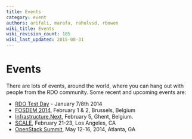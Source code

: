 ```yaml
---
title: Events
category: event
authors: arifali, marafa, rahulvsd, rbowen
wiki_title: Events
wiki_revision_count: 185
wiki_last_updated: 2015-08-31
---
```


# Events

There are lots of events, around the world, where you can hang out with people from the RDO community. Some recent and upcoming events are:

*   [ RDO Test Day](RDO_test_day_January_2014) - January 7/8th 2014
*   [FOSDEM 2014](https://fosdem.org/2014/), February 1 & 2, Brussels, Belgium
*   [Infrastructure.Next](http://community.redhat.com/blog/2013/12/announcing-infrastructure-next/), February 5, Ghent, Belgium.
*   [SCALE](https://www.socallinuxexpo.org/scale12x), February 21-23, Los Angeles, CA
*   [OpenStack Summit](http://www.openstack.org/summit/openstack-summit-atlanta-2014/), May 12-16, 2014, Atlanta, GA
